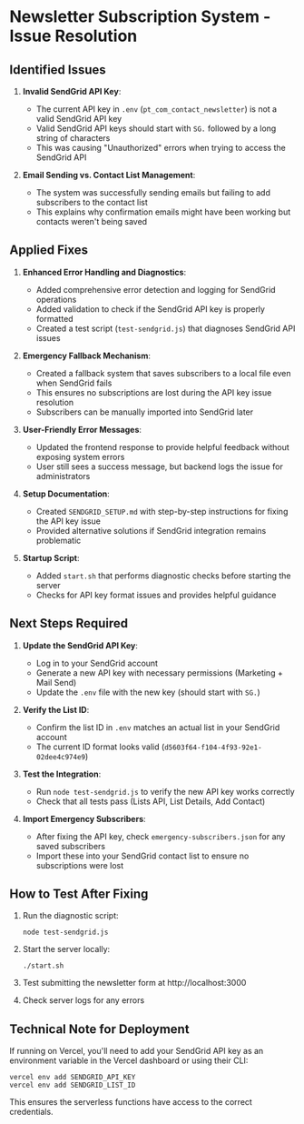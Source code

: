 # Newsletter Subscription System - Issue Resolution

## Identified Issues

1. **Invalid SendGrid API Key**:
   - The current API key in `.env` (`pt_com_contact_newsletter`) is not a valid SendGrid API key
   - Valid SendGrid API keys should start with `SG.` followed by a long string of characters
   - This was causing "Unauthorized" errors when trying to access the SendGrid API

2. **Email Sending vs. Contact List Management**:
   - The system was successfully sending emails but failing to add subscribers to the contact list
   - This explains why confirmation emails might have been working but contacts weren't being saved

## Applied Fixes

1. **Enhanced Error Handling and Diagnostics**:
   - Added comprehensive error detection and logging for SendGrid operations
   - Added validation to check if the SendGrid API key is properly formatted
   - Created a test script (`test-sendgrid.js`) that diagnoses SendGrid API issues

2. **Emergency Fallback Mechanism**:
   - Created a fallback system that saves subscribers to a local file even when SendGrid fails
   - This ensures no subscriptions are lost during the API key issue resolution
   - Subscribers can be manually imported into SendGrid later

3. **User-Friendly Error Messages**:
   - Updated the frontend response to provide helpful feedback without exposing system errors
   - User still sees a success message, but backend logs the issue for administrators

4. **Setup Documentation**:
   - Created `SENDGRID_SETUP.md` with step-by-step instructions for fixing the API key issue
   - Provided alternative solutions if SendGrid integration remains problematic

5. **Startup Script**:
   - Added `start.sh` that performs diagnostic checks before starting the server
   - Checks for API key format issues and provides helpful guidance

## Next Steps Required

1. **Update the SendGrid API Key**:
   - Log in to your SendGrid account
   - Generate a new API key with necessary permissions (Marketing + Mail Send)
   - Update the `.env` file with the new key (should start with `SG.`)

2. **Verify the List ID**:
   - Confirm the list ID in `.env` matches an actual list in your SendGrid account
   - The current ID format looks valid (`d5603f64-f104-4f93-92e1-02dee4c974e9`)

3. **Test the Integration**:
   - Run `node test-sendgrid.js` to verify the new API key works correctly
   - Check that all tests pass (Lists API, List Details, Add Contact)

4. **Import Emergency Subscribers**:
   - After fixing the API key, check `emergency-subscribers.json` for any saved subscribers
   - Import these into your SendGrid contact list to ensure no subscriptions were lost

## How to Test After Fixing

1. Run the diagnostic script:
   ```
   node test-sendgrid.js
   ```

2. Start the server locally:
   ```
   ./start.sh
   ```

3. Test submitting the newsletter form at http://localhost:3000

4. Check server logs for any errors

## Technical Note for Deployment

If running on Vercel, you'll need to add your SendGrid API key as an environment variable in the Vercel dashboard or using their CLI:

```
vercel env add SENDGRID_API_KEY
vercel env add SENDGRID_LIST_ID
```

This ensures the serverless functions have access to the correct credentials.